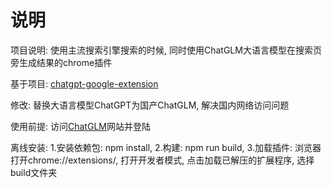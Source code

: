 # 说明
项目说明: 使用主流搜索引擎搜索的时候, 同时使用ChatGLM大语言模型在搜索页旁生成结果的chrome插件

基于项目: [chatgpt-google-extension](https://github.com/wong2/chatgpt-google-extension)

修改: 替换大语言模型ChatGPT为国产ChatGLM, 解决国内网络访问问题

使用前提: 访问[ChatGLM](https://chatglm.cn/)网站并登陆

离线安装:
1.安装依赖包: npm install, 
2.构建: npm run build, 
3.加载插件: 浏览器打开chrome://extensions/, 打开开发者模式, 点击加载已解压的扩展程序, 选择build文件夹
